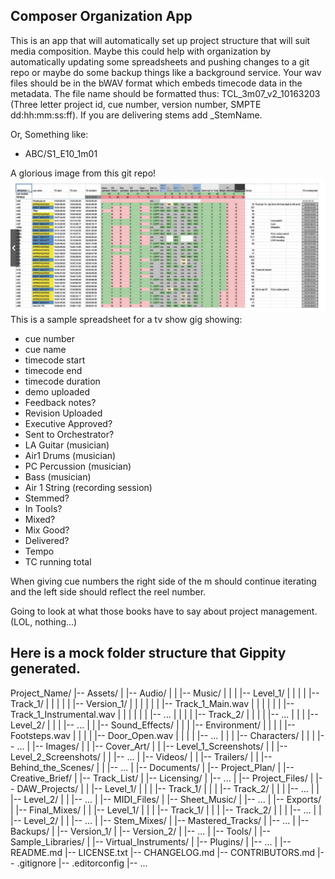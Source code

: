 Composer Organization App
---
This is an app that will automatically set up project structure that will suit media composition.
Maybe this could help with organization by automatically updating some spreadsheets and pushing changes to a git repo or maybe do some backup things like a background service.
Your wav files should be in the bWAV format which embeds timecode data in the metadata. The file name should be formatted thus: TCL_3m07_v2_10163203 (Three letter project id, cue number, version number, SMPTE dd:hh:mm:ss:ff). 
If you are delivering stems add _StemName.

Or, Something like:
- ABC/S1_E10_1m01

A glorious image from this git repo!
![Alt A picture of a spread sheet](images/Screen%20Shot%202023-12-26%20at%2010.54.52%20PM.png)
This is a sample spreadsheet for a tv show gig showing:
- cue number
- cue name
- timecode start
- timecode end
- timecode duration
- demo uploaded
- Feedback notes?
- Revision Uploaded
- Executive Approved?
- Sent to Orchestrator?
- LA Guitar (musician)
- Air1 Drums (musician)
- PC Percussion (musician)
- Bass (musician)
- Air 1 String (recording session)
- Stemmed?
- In Tools?
- Mixed? 
- Mix Good? 
- Delivered? 
- Tempo
- TC running total

When giving cue numbers the right side of the m should continue iterating and the left side should reflect the reel number.

Going to look at what those books have to say about project management. (LOL, nothing...)

Here is a mock folder structure that Gippity generated.
---
Project_Name/
|-- Assets/
| |-- Audio/
| | |-- Music/
| | | |-- Level_1/
| | | | |-- Track_1/
| | | | | |-- Version_1/
| | | | | | |-- Track_1_Main.wav
| | | | | | |-- Track_1_Instrumental.wav
| | | | | | |-- ...
| | | | |-- Track_2/
| | | | |-- ...
| | | |-- Level_2/
| | | |-- ...
| | |-- Sound_Effects/
| | | |-- Environment/
| | | | |-- Footsteps.wav
| | | | |-- Door_Open.wav
| | | | |-- ...
| | | |-- Characters/
| | | |-- ...
| |-- Images/
| | |-- Cover_Art/
| | |-- Level_1_Screenshots/
| | |-- Level_2_Screenshots/
| | |-- ...
| |-- Videos/
| | |-- Trailers/
| | |-- Behind_the_Scenes/
| | |-- ...
|
|-- Documents/
| |-- Project_Plan/
| |-- Creative_Brief/
| |-- Track_List/
| |-- Licensing/
| |-- ...
|
|-- Project_Files/
| |-- DAW_Projects/
| | |-- Level_1/
| | | |-- Track_1/
| | | |-- Track_2/
| | | |-- ...
| | |-- Level_2/
| | |-- ...
| |-- MIDI_Files/
| |-- Sheet_Music/
| |-- ...
|
|-- Exports/
| |-- Final_Mixes/
| | |-- Level_1/
| | | |-- Track_1/
| | | |-- Track_2/
| | | |-- ...
| | |-- Level_2/
| | |-- ...
| |-- Stem_Mixes/
| |-- Mastered_Tracks/
| |-- ...
|
|-- Backups/
| |-- Version_1/
| |-- Version_2/
| |-- ...
|
|-- Tools/
| |-- Sample_Libraries/
| |-- Virtual_Instruments/
| |-- Plugins/
| |-- ...
|
|-- README.md
|-- LICENSE.txt
|-- CHANGELOG.md
|-- CONTRIBUTORS.md
|-- .gitignore
|-- .editorconfig
|-- ...



